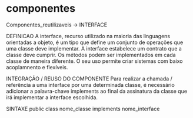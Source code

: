 # componentes
Componentes_reutilizaveis -> INTERFACE

DEFINICAO
A interface, recurso utilizado na maioria das linguagens orientadas a objeto, é um tipo que define um conjunto de operações que uma classe deve implementar.
A interface estabelece um contrato que a classe deve cumprir.
Os métodos podem ser implementados em cada classe de maneira diferente.
O seu uso permite criar sistemas com baixo acoplamnento e flexíveis. 

INTEGRAÇÃO / REUSO DO COMPONENTE
Para realizar a chamada / referência a uma interface por uma determinada classe, é necessário adicionar a palavra-chave implements ao final da assinatura da classe que irá 
implementar a interface escolhida.

SINTAXE
public class nome_classe implements nome_interface
